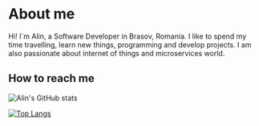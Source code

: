 # About me
Hi! I`m Alin, a Software Developer in Brasov, Romania. I like to spend my time travelling, learn new things, programming and develop projects. I am also passionate about internet of things and microservices world.

## How to reach me
<a href="https://www.linkedin.com/in/dragomir-daniel-alin-4b04b7171/"></a>

![Alin's GitHub stats](https://github-readme-stats.vercel.app/api?username=dragomiralin&theme=merko&show_icons=true)

[![Top Langs](https://github-readme-stats.vercel.app/api/top-langs/?username=dragomiralin&layout=compact)](https://github.com/anuraghazra/github-readme-stats)

